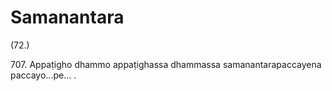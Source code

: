 

# Samanantara







(72.)

707\. Appaṭigho dhammo appaṭighassa dhammassa samanantarapaccayena paccayo…pe… .



